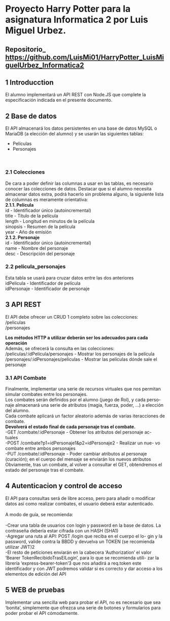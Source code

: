 # Proyecto Harry Potter para la asignatura Informatica 2 por Luis Miguel Urbez.

## Repositorio_ https://github.com/LuisMi01/HarryPotter_LuisMiguelUrbez_Informatica2

## 1 Introducction<br>
El alumno implementará un API REST con Node.JS que complete la especificación indicada en el presente documento.
<br>
## 2 Base de datos<br>
El API almacenará los datos persistentes en una base de datos MySQL o MariaDB (a elección del alumno) y se usarán las siguientes tablas:
<ul>
<li>Películas</li>
<li>Personajes</li>
</ul>
<br>

### 2.1 Colecciones 
  De cara a poder definir las columnas a usar en las tablas, es necesario conocer las colecciones de datos.
  Destacar que si el alumno necesita almacenar datos extra, podrá hacerlo sin problema alguno, la siguiente lista de columnas es meramente orientativa:<br>
__2.1.1. Película__<br>
  id - Identificador único (autoincremental) <br>
  title - Título de la película<br>
  length - Longitud en minutos de la película <br>
  sinopsis - Resumen de la película<br>
  year - Año de emisión<br>
  __2.1.2. Personaje__<br>
  id - Identificador único (autoincremental) <br>
  name - Nombre del personaje<br>
  desc - Descripción del personaje<br>
  
### 2.2 pelicula_personajes
  Esta tabla se usará para cruzar datos entre las dos anteriores
  <br>idPelicula - Identificador de película
  <br>idPersonaje - Identificador de personaje<br>

## 3 API REST<br>
 El API debe ofrecer un CRUD 1 completo sobre las colecciones: <br>
  /peliculas<br>
  /personajes<br>
 
 __Los métodos HTTP a utilizar deberán ser los adecuados para cada operación__<br>
  Además, se ofrecerá la consulta en las colecciones: <br>
  /peliculas/:idPelicula/personajes - Mostrar los personajes de la película<br>
  /personajes/:idPersonajes/peliculas - Mostrar las películas dónde sale el personaje<br>
### 3.1 API Combate
  Finalmente, implementar una serie de recursos virtuales que nos permitan simular combates entre los personajes.<br>
Los combates serán definidos por el alumno (juego de Rol), y cada perso- naje almacenará una serie de atributos (magia, fuerza, poder, ...) a elección del alumno.<br>
Cada combate aplicará un factor aleatorio además de varias iteracciones de combate.<br>
__Devolverá el estado final de cada personaje tras el combate.__<br>
  -GET /combate/:idPersonaje - Obtener los atributos del personaje ac- tuales<br>
  -POST /combate?p1=idPersonaje1&p2=idPersonaje2 - Realizar un nue- vo combate entre ambos personajes<br>
  -PUT /combate/:idPersonaje - Poder cambiar atributos al personaje (curación); en el cuerpo del mensaje se enviarán los nuevos atributos<br>
Obviamente, tras un combate, al volver a consultar el GET, obtendremos el estado del personaje tras el combate.<br>

## 4 Autenticacion y control de acceso
  El API para consultas será de libre acceso, pero para añadir o modificar datos así como realizar combates, el usuario deberá estar autenticado.<br>
<br>A modo de guía, se recomienda:<br>
  <br>-Crear una tabla de usuarios con login y password en la base de datos. La contraseña debería estar cifrada con un HASH (SHA1)<br>
  -Agregar una ruta al API: POST /login que reciba en el cuerpo el lo- gin y la password, valide contra la BBDD y devuelva un TOKEN (se
recomienda utilizar JWT)2<br>
  -El resto de peticiones enviarán en la cabecera ‘Authorization’ el valor ‘Bearer TokenRecibidoTrasElLogin’, para lo que se recomienda utili- zar la librería ‘express-bearer-token’3 que nos añadirá a req.token este identificador y con JWT podremos validar si es correcto y dar acceso a los elementos de edición del API<br>

## 5 WEB de pruebas
  Implementar una sencilla web para probar el API, no es necesario que sea ‘bonita’, simplemente que ofrezca una serie de botones y formularios para poder probar el API cómodamente.









